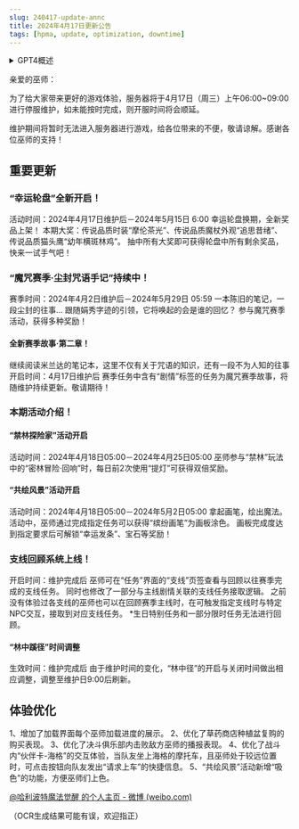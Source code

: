 ```yaml
---
slug: 240417-update-annc
title: 2024年4月17日更新公告
tags: [hpma, update, optimization, downtime]
---
```


<details>
<summary>GPT4概述</summary>

在2024年4月17日的维护更新中，推出了“幸运轮盘”新活动，提供了传说品质时装、魔杖外观和猫头鹰等奖品，同时魔咒赛季“尘封语手记”继续进行，带来新剧情和多种奖励。此外，游戏还开启了“禁林探险家”和“共绘风景”活动，提供了双倍奖励和幸运发条等奖励。小支线回顾系统上线，允许玩家回顾以往赛季的支线任务。游戏还对“林中径”的时间进行了调整，并进行了多项体验优化，包括加载界面进度展示、草药商店购买表现、决斗俱乐部播报表现、战斗内伙伴卡交互体验以及活动新增的吸色功能。


</details>

<!--truncate-->
亲爱的巫师：

为了给大家带来更好的游戏体验，服务器将于4月17日（周三）上午06:00~09:00进行停服维护，如未能按时完成，则开服时间将会顺延。

维护期间将暂时无法进入服务器进行游戏，给各位带来的不便，敬请谅解。感谢各位巫师的支持！

## 重要更新

### “幸运轮盘”全新开启！

活动时间：2024年4月17日维护后－2024年5月15日 6:00
幸运轮盘换期，全新奖品上架！
本期大奖：传说品质时装“摩伦茶光”、传说品质魔杖外观“追思昔绪”、传说品质猫头鹰“幼年横斑林鸡”。
抽中所有大奖即可获得轮盘中所有剩余奖品，快来一试手气吧！

### “魔咒赛季·尘封咒语手记”持续中！

赛季时间：2024年4月2日维护后－2024年5月29日 05:59
一本陈旧的笔记，一段尘封的往事...
跟随娟秀字迹的引领，它将唤起的会是谁的回忆？
参与魔咒赛季活动，获得多种奖励！

#### 全新赛季故事·第二章！

继续阅读米兰达的笔记本，这里不仅有关于咒语的知识，还有一段不为人知的往事
开启时间：4月17日维护后
赛季任务中含有“剧情”标签的任务为魔咒赛季故事，将随维护持续更新。敬请期待！

### 本期活动介绍！

#### “禁林探险家”活动开启

活动时间：2024年4月18日05:00－2024年4月25日05:00
巫师参与“禁林”玩法中的“密林冒险·回响”时，每日前2次使用“提灯”可获得双倍奖励。

#### “共绘风景”活动开启

活动时间：2024年4月18日05:00－2024年5月2日05:00
拿起画笔，绘出魔法。
活动中，巫师通过完成指定任务可以获得“缤纷画笔”为画板涂色。
画板完成度达到指定要求后可解锁“幸运发条”、宝石等奖励！

### 支线回顾系统上线！

开启时间：维护完成后
巫师可在“任务”界面的“支线”页签查看与回顾以往赛季完成的支线任务。
同时也修改了一部分与主线剧情关联的支线任务接取逻辑。
之前没有体验过各支线的巫师也可以在回顾赛季主线时，在可触发指定支线时与特定NPC交互，接取到对应支线任务。
*生日特别任务和一部分限时任务无法进行回顾。

#### “林中蹊径”时间调整

生效时间：维护完成后
由于维护时间的变化，“林中径”的开启与关闭时间做出相应调整，调整至维护日9:00后刷新。

## 体验优化

1、增加了加载界面每个巫师加载进度的展示。
2、优化了草药商店种植盆复购的购买表现。
3、优化了决斗俱乐部内击败敌方巫师的播报表现。
4、优化了战斗内“伙伴卡-海格”的交互体验，当队友坐上海格的摩托车，且巫师处于较远位置时，可点击按钮向队友发出“请求上车”的快捷信息。
5、“共绘风景”活动新增“吸色”的功能，方便巫师们上色。

[@哈利波特魔法觉醒 的个人主页 - 微博 (weibo.com)](https://weibo.com/u/6756101742)

（OCR生成结果可能有误，欢迎指正）